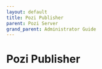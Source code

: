 ```yaml
---
layout: default
title: Pozi Publisher
parent: Pozi Server
grand_parent: Administrator Guide
---
```


# Pozi Publisher
